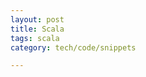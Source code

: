 ```yaml
---
layout: post
title: Scala 
tags: scala
category: tech/code/snippets

---
```


<script src="https://gist.github.com/selimslab/e4c293e929b3ff9f533564e389079341.js"></script>